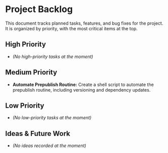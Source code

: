 # Project Backlog

This document tracks planned tasks, features, and bug fixes for the project. It is organized by priority, with the most critical items at the top.

## High Priority

- *(No high-priority tasks at the moment)*

## Medium Priority

- **Automate Prepublish Routine:** Create a shell script to automate the prepublish routine, including versioning and dependency updates.

## Low Priority

- *(No low-priority tasks at the moment)*

## Ideas & Future Work

- *(No ideas recorded at the moment)*
